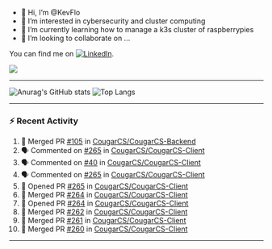 - 👋 Hi, I’m @KevFlo
- 👀 I’m interested in cybersecurity and cluster computing
- 🌱 I’m currently learning how to manage a k3s cluster of raspberrypies
- 💞️ I’m looking to collaborate on ...



You can find me on [![LinkedIn][3.2]][3].

<!-- Icons -->

[3.2]: https://i.imgur.com/IwuydvD.png (LinkedIn icon without padding)

<!-- Links to your social media accounts -->

[3]: https://www.linkedin.com/in/flores-kevin/


<a>
    <img src="https://img.shields.io/badge/-Commonly%20Used%20Tools-lightgreyk ">
</a>



---

![Anurag's GitHub stats](https://github-readme-stats-kevflo.vercel.app/api?username=KevFlo&count_private=true&hide=stars&show_icons=true&theme=nord)
![Top Langs](https://github-readme-stats-kevflo.vercel.app/api/top-langs/?username=KevFlo&langs_count=5&show_icons=true&theme=nord)

---

### :zap: Recent Activity

<!--START_SECTION:activity-->
1. 🎉 Merged PR [#105](https://github.com/CougarCS/CougarCS-Backend/pull/105) in [CougarCS/CougarCS-Backend](https://github.com/CougarCS/CougarCS-Backend)
2. 🗣 Commented on [#265](https://github.com/CougarCS/CougarCS-Client/issues/265) in [CougarCS/CougarCS-Client](https://github.com/CougarCS/CougarCS-Client)
3. 🗣 Commented on [#40](https://github.com/CougarCS/CougarCS-Client/issues/40) in [CougarCS/CougarCS-Client](https://github.com/CougarCS/CougarCS-Client)
4. 🗣 Commented on [#265](https://github.com/CougarCS/CougarCS-Client/issues/265) in [CougarCS/CougarCS-Client](https://github.com/CougarCS/CougarCS-Client)
5. 💪 Opened PR [#265](https://github.com/CougarCS/CougarCS-Client/pull/265) in [CougarCS/CougarCS-Client](https://github.com/CougarCS/CougarCS-Client)
6. 🎉 Merged PR [#264](https://github.com/CougarCS/CougarCS-Client/pull/264) in [CougarCS/CougarCS-Client](https://github.com/CougarCS/CougarCS-Client)
7. 💪 Opened PR [#264](https://github.com/CougarCS/CougarCS-Client/pull/264) in [CougarCS/CougarCS-Client](https://github.com/CougarCS/CougarCS-Client)
8. 🎉 Merged PR [#262](https://github.com/CougarCS/CougarCS-Client/pull/262) in [CougarCS/CougarCS-Client](https://github.com/CougarCS/CougarCS-Client)
9. 🎉 Merged PR [#261](https://github.com/CougarCS/CougarCS-Client/pull/261) in [CougarCS/CougarCS-Client](https://github.com/CougarCS/CougarCS-Client)
10. 🎉 Merged PR [#260](https://github.com/CougarCS/CougarCS-Client/pull/260) in [CougarCS/CougarCS-Client](https://github.com/CougarCS/CougarCS-Client)
<!--END_SECTION:activity-->

---
<!---
KevFlo/KevFlo is a ✨ special ✨ repository because its `README.md` (this file) appears on your GitHub profile.
You can click the Preview link to take a look at your changes.
--->
